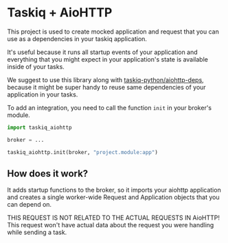 # Taskiq + AioHTTP

This project is used to create mocked application and request
that you can use as a dependencies in your taskiq application.


It's useful because it runs all startup events of your application
and everything that you might expect in your application's state is
available inside of your tasks.

We suggest to use this library along with [taskiq-python/aiohttp-deps](https://github.com/taskiq-python/aiohttp-deps), because it might be super handy to reuse same dependencies of your application in your tasks.

To add an integration, you need to call the function `init` in your broker's module.

```python
import taskiq_aiohttp

broker = ...

taskiq_aiohttp.init(broker, "project.module:app")

```

## How does it work?

It adds startup functions to the broker, so it imports your aiohttp application and creates a single worker-wide Request and Application objects that you can depend on.

THIS REQUEST IS NOT RELATED TO THE ACTUAL REQUESTS IN AioHTTP! This request won't have actual data about the request you were handling while sending a task.

